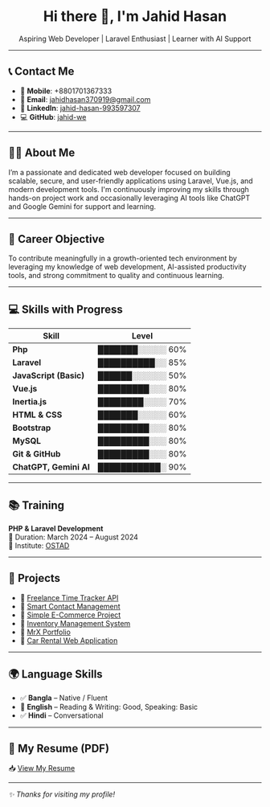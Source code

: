 <h1 align="center">Hi there 👋, I'm Jahid Hasan</h1>
<p align="center">
  Aspiring Web Developer | Laravel Enthusiast | Learner with AI Support
</p>

---

## 📞 Contact Me

- 📱 **Mobile**: +8801701367333  
- 📧 **Email**: [jahidhasan370919@gmail.com](mailto:jahidhasan370919@gmail.com)  
- 🔗 **LinkedIn**: [jahid-hasan-993597307](https://www.linkedin.com/in/jahid-hasan-993597307)  
- 💻 **GitHub**: [jahid-we](https://github.com/jahid-we)

---

## 🧑‍💼 About Me

I’m a passionate and dedicated web developer focused on building scalable, secure, and user-friendly applications using Laravel, Vue.js, and modern development tools. I'm continuously improving my skills through hands-on project work and occasionally leveraging AI tools like ChatGPT and Google Gemini for support and learning.

---

## 🎯 Career Objective

To contribute meaningfully in a growth-oriented tech environment by leveraging my knowledge of web development, AI-assisted productivity tools, and strong commitment to quality and continuous learning.

---

## 💻 Skills with Progress

| Skill                         | Level         |
|------------------------------|---------------|
| **Php**                      | ███████░░░░░ 60% |
| **Laravel**                  | ██████████░░ 85% |
| **JavaScript (Basic)**       | ██████░░░░░░ 50% |
| **Vue.js**                   | █████████░░░ 80% |
| **Inertia.js**               | ████████░░░░ 70% |
| **HTML & CSS**               | ███████░░░░░ 60% |
| **Bootstrap**                | █████████░░░ 80% |
| **MySQL**                    | █████████░░░ 80% |
| **Git & GitHub**             | █████████░░░ 80% |
| **ChatGPT, Gemini AI**       | ███████████░ 90% |

---

## 📚 Training

**PHP & Laravel Development**  
📅 Duration: March 2024 – August 2024  
🏫 Institute: [OSTAD](https://ostad.app)

---

## 🔧 Projects

- 🔗 [Freelance Time Tracker API](https://github.com/jahid-we/Freelance-Time-Tracker-Api)  
- 🔗 [Smart Contact Management](https://github.com/jahid-we/Smart-Contact)  
- 🔗 [Simple E-Commerce Project](https://github.com/jahid-we/Simple-E-commerce-Project)  
- 🔗 [Inventory Management System](https://github.com/jahid-we/Inventory-Management-)  
- 🔗 [MrX Portfolio](https://github.com/jahid-we/MrX-Portfolio-)  
- 🔗 [Car Rental Web Application](https://github.com/jahid-we/Car-Rental-Web-Application-)

---

## 🌍 Language Skills

- ✅ **Bangla** – Native / Fluent  
- 🔄 **English** – Reading & Writing: Good, Speaking: Basic  
- ✅ **Hindi** – Conversational

---

## 📄 My Resume (PDF)

📥 [View My Resume](https://drive.google.com/file/d/1nSZ17Aoz1UytpMtDl99N44KNGRstgrLT/view?usp=drive_link)

---
_✨ Thanks for visiting my profile!_
